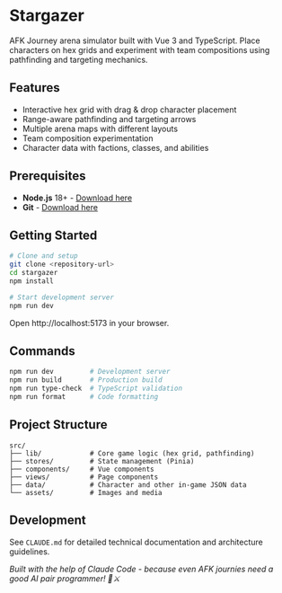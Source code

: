 # Stargazer

AFK Journey arena simulator built with Vue 3 and TypeScript. Place characters on hex grids and experiment with team compositions using pathfinding and targeting mechanics.

## Features

- Interactive hex grid with drag & drop character placement
- Range-aware pathfinding and targeting arrows
- Multiple arena maps with different layouts
- Team composition experimentation
- Character data with factions, classes, and abilities

## Prerequisites

- **Node.js** 18+ - [Download here](https://nodejs.org/)
- **Git** - [Download here](https://git-scm.com/)

## Getting Started

```bash
# Clone and setup
git clone <repository-url>
cd stargazer
npm install

# Start development server
npm run dev
```

Open http://localhost:5173 in your browser.

## Commands

```bash
npm run dev         # Development server
npm run build       # Production build
npm run type-check  # TypeScript validation
npm run format      # Code formatting
```

## Project Structure

```
src/
├── lib/            # Core game logic (hex grid, pathfinding)
├── stores/         # State management (Pinia)
├── components/     # Vue components
├── views/          # Page components
├── data/           # Character and other in-game JSON data
└── assets/         # Images and media
```

## Development

See `CLAUDE.md` for detailed technical documentation and architecture guidelines.

_Built with the help of Claude Code - because even AFK journies need a good AI pair programmer! 🤖⚔️_
